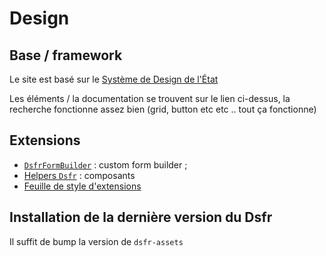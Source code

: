 # Design

## Base / framework

Le site est basé sur le [Système de Design de
l'État](https://www.systeme-de-design.gouv.fr/)

Les éléments / la documentation se trouvent sur le lien ci-dessus, la recherche
fonctionne assez bien (grid, button etc etc .. tout ça fonctionne)

## Extensions

* [`DsfrFormBuilder`](../app/form_builders/dsfr_form_builder.rb) : custom form
    builder ;
* [Helpers `Dsfr`](../app/helpers/dsfr/) : composants
* [Feuille de style d'extensions](../app/assets/stylesheets/dsfr-extensions.css)

## Installation de la dernière version du Dsfr

Il suffit de bump la version de `dsfr-assets`
